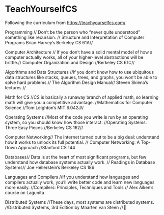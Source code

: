 # TeachYourselfCS
Following the curriculum from https://teachyourselfcs.com/


Programming //	Don’t be the person who “never quite understood” something like recursion. //	Structure and Interpretation of Computer Programs	Brian Harvey’s Berkeley CS 61A//

Computer Architecture //	If you don’t have a solid mental model of how a computer actually works, all of your higher-level abstractions will be brittle.//	Computer Organization and Design	//Berkeley CS 61C//

Algorithms and Data Structures	//If you don’t know how to use ubiquitous data structures like stacks, queues, trees, and graphs, you won’t be able to solve hard problems.//	The Algorithm Design Manual//	Steven Skiena’s lectures //

Math for CS	//CS is basically a runaway branch of applied math, so learning math will give you a competitive advantage.	//Mathematics for Computer Science	//Tom Leighton’s MIT 6.042J//

Operating Systems	//Most of the code you write is run by an operating system, so you should know how those interact.	//Operating Systems: Three Easy Pieces	//Berkeley CS 162//

Computer Networking//	The Internet turned out to be a big deal: understand how it works to unlock its full potential. //	Computer Networking: A Top-Down Approach	//Stanford CS 144

Databases//	Data is at the heart of most significant programs, but few understand how database systems actually work. //	Readings in Database Systems//	Joe Hellerstein’s Berkeley CS 186

Languages and Compilers	//If you understand how languages and compilers actually work, you’ll write better code and learn new languages more easily.	//Compilers: Principles, Techniques and Tools //	Alex Aiken’s course on Lagunita

Distributed Systems	//These days, most systems are distributed systems.	//Distributed Systems, 3rd Edition by Maarten van Steen	//🤷‍
